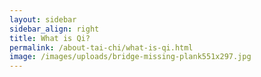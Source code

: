 ```yaml
---
layout: sidebar
sidebar_align: right
title: What is Qi?
permalink: /about-tai-chi/what-is-qi.html
image: /images/uploads/bridge-missing-plank551x297.jpg
---
```

